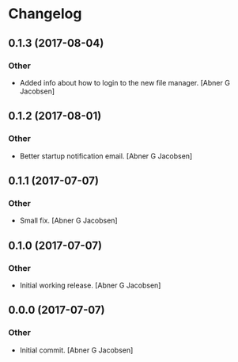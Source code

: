 # Changelog


## 0.1.3 (2017-08-04)

### Other

* Added info about how to login to the new file manager. [Abner G Jacobsen]


## 0.1.2 (2017-08-01)

### Other

* Better startup notification email. [Abner G Jacobsen]


## 0.1.1 (2017-07-07)

### Other

* Small fix. [Abner G Jacobsen]


## 0.1.0 (2017-07-07)

### Other

* Initial working release. [Abner G Jacobsen]


## 0.0.0 (2017-07-07)

### Other

* Initial commit. [Abner G Jacobsen]


